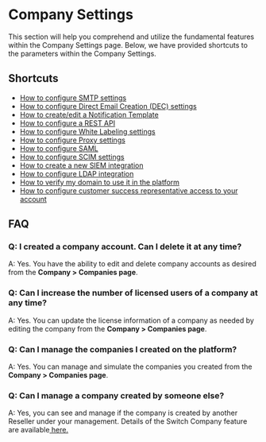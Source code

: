 # Company Settings

This section will help you comprehend and utilize the fundamental features within the Company Settings page. Below, we have provided shortcuts to the parameters within the Company Settings.&#x20;

## Shortcuts

* [How to configure SMTP settings](smtp-settings.md)
* [How to configure Direct Email Creation (DEC) settings](direct-email-creation/)
* [How to create/edit a Notification Template](notification-templates.md)&#x20;
* [How to configure a REST API](rest-api.md)
* [How to configure White Labeling settings](white-labeling.md)&#x20;
* [How to configure Proxy settings](proxy-settings.md)
* [How to configure SAML](saml-settings/)
* [How to configure SCIM settings](scim-settings/)
* [How to create a new SIEM integration ](siem-integrations/)
* [How to configure LDAP integration](ldap.md)
* [How to verify my domain to use it in the platform](allowed-domains.md)
* [How to configure customer success representative access to your account](privacy/account-privacy.md)&#x20;

## FAQ

### **Q:  I created a company account. Can I delete it at any time?**

A: Yes. You have the ability to edit and delete company accounts as desired from the **Company > Companies page**.

### Q: Can I increase the number of licensed users of a company at any time?

A: Yes. You can update the license information of a company as needed by editing the company from the **Company > Companies page**.

### **Q:  Can I manage the companies I created on the platform?**

A: Yes. You can manage and simulate the companies you created from the **Company > Companies page**.

### **Q:  Can I manage a company created by someone else?**

A: Yes, you can see and manage if the company is created by another Reseller under your management. Details of the Switch Company feature are available[ here.](../../../miscellaneous/user-profile.md)
